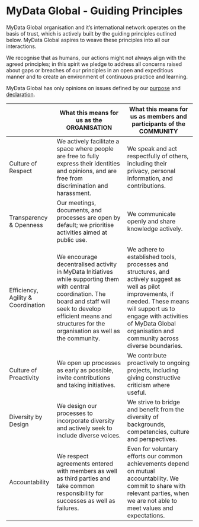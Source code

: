 # MyData Global - Guiding Principles

MyData Global organisation and it’s international network operates on the basis of trust, which is actively built by the guiding principles outlined below. MyData Global aspires to weave these principles into all our interactions.

We recognise that as humans, our actions might not always align with the agreed principles; in this spirit we pledge to address all concerns raised about gaps or breaches of our principles in an open and expeditious manner and to create an environment of continuous practice and learning.

MyData Global has only opinions on issues defined by our [purpose](https://mydata.org/bylaws) and [declaration](https://mydata.org/declaration/).

|| What this means for us as the ORGANISATION |What this means for us as members and participants of the COMMUNITY
| ------------- | ------------------------------------------ |----------------------------------------------------------------- |
Culture of Respect | We actively facilitate a space where people are free to fully express their identities and opinions, and are free from discrimination and harassment. | We speak and act respectfully of others, including their privacy, personal information, and contributions. |
Transparency & Openness | Our meetings, documents, and processes are open by default; we prioritise activities aimed at public use. | We communicate openly and share knowledge actively. |
Efficiency, Agility & Coordination | We encourage decentralised activity in MyData Initiatives while supporting them with central coordination. The board and staff will seek to develop efficient means and structures for the organisation as well as the community. | We adhere to established tools, processes and structures, and actively suggest as well as pilot improvements, if needed. These means will support us to engage with activities of MyData Global organisation and community across diverse boundaries. |
Culture of Proactivity | We open up processes as early as possible, invite contributions and taking initiatives. | We contribute proactively to ongoing projects, including giving constructive criticism where useful. |
Diversity by Design | We design our processes to incorporate diversity and actively seek to include diverse voices. | We strive to bridge and benefit from the diversity of backgrounds, competencies, culture and  perspectives. |
Accountability | We respect agreements entered with members as well as third parties and take common responsibility for successes as well as failures. | Even for voluntary efforts our common achievements depend on mutual accountability. We commit to share with relevant parties, when we are not able to meet values and expectations. |
